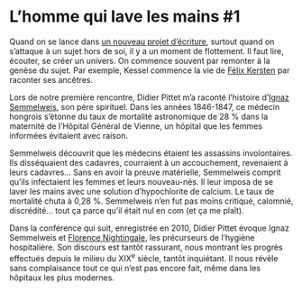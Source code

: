 # L&#8217;homme qui lave les mains #1

Quand on se lance dans [un nouveau projet d’écriture](https://tcrouzet.com/tag/lhomme-qui-lave-les-mains/), surtout quand on s’attaque à un sujet hors de soi, il y a un moment de flottement. Il faut lire, écouter, se créer un univers. On commence souvent par remonter à la genèse du sujet. Par exemple, Kessel commence la vie de [Félix Kersten](http://fr.wikipedia.org/wiki/Felix_Kersten) par raconter ses ancêtres.<span id="more-32584"></span>

Lors de notre première rencontre, Didier Pittet m’a raconté l’histoire d’[Ignaz Semmelweis](http://fr.wikipedia.org/wiki/Ignace_Philippe_Semmelweis), son père spirituel. Dans les années 1846-1847, ce médecin hongrois s’étonne du taux de mortalité astronomique de 28 % dans la maternité de l’Hôpital Général de Vienne, un hôpital que les femmes informées évitaient avec raison.

Semmelweis découvrit que les médecins étaient les assassins involontaires. Ils disséquaient des cadavres, courraient à un accouchement, revenaient à leurs cadavres… Sans en avoir la preuve matérielle, Semmelweis comprit qu’ils infectaient les femmes et leurs nouveau-nés. Il leur imposa de se laver les mains avec une solution d’hypochlorite de calcium. Le taux de mortalité chuta à 0,28 %. Semmelweis n’en fut pas moins critiqué, calomnié, discrédité… tout ça parce qu’il était nul en com (et ça me plaît).

Dans la conférence qui suit, enregistrée en 2010, Didier Pittet évoque Ignaz Semmelweis et [Florence Nightingale](http://fr.wikipedia.org/wiki/Florence_Nightingale), les précurseurs de l’hygiène hospitalière. Son discours est tantôt rassurant, nous montrant les progrès effectués depuis le milieu du XIX<sup>e</sup> siècle, tantôt inquiétant. Il nous révèle sans complaisance tout ce qui n’est pas encore fait, même dans les hôpitaux les plus modernes.

<div class="iframe" id="iframe4"></div>
<div class="iframe" id="iframe5"></div>
<div class="iframe" id="iframe6"></div>
<div class="iframe" id="iframe7"></div>
<div class="iframe" id="iframe8"></div>
<div class="iframe" id="iframe9"></div>
<div class="iframe" id="iframe10"></div>